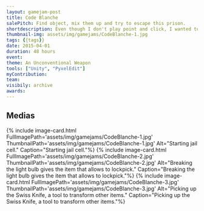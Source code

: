 ```yaml
---
layout: gamejam-post
title: Code Blanche
salePitch: Find object, mix them up and try to escape this prison.
shortdescription: Even though I don't play point and click, I wanted to make one. Made me understand the whole concept of \"moon logic\". With my 3 different ending that almost no player found, for a small level.
thumbnail-img: assets/img/gamejams/CodeBlanche-1.jpg
tags: {{tags}}
date: 2015-04-01
duration: 48 hours
event: 
theme: An Unconventional Weapon
tools: ["Unity", "PyxelEdit"]
myContribution: 
team: 
visibily: archive
awards: 
---
```





## Medias
<div class="row">
{% include image-card.html FullImagePath='assets/img/gamejams/CodeBlanche-1.jpg' ThumbnailPath='assets/img/gamejams/CodeBlanche-1.jpg' Alt="Starting jail cell." Caption="Starting jail cell."%}
{% include image-card.html FullImagePath='assets/img/gamejams/CodeBlanche-2.jpg' ThumbnailPath='assets/img/gamejams/CodeBlanche-2.jpg' Alt="Breaking the light bulb gives the item that allows to lockpick." Caption="Breaking the light bulb gives the item that allows to lockpick."%}
{% include image-card.html FullImagePath='assets/img/gamejams/CodeBlanche-3.jpg' ThumbnailPath='assets/img/gamejams/CodeBlanche-3.jpg' Alt="Picking up the Swiss Knife, a tool to transform other items." Caption="Picking up the Swiss Knife, a tool to transform other items."%}
</div>